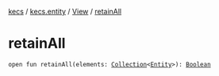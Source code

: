 [kecs](../../index.md) / [kecs.entity](../index.md) / [View](index.md) / [retainAll](./retain-all.md)

# retainAll

`open fun retainAll(elements: `[`Collection`](https://kotlinlang.org/api/latest/jvm/stdlib/kotlin.collections/-collection/index.html)`<`[`Entity`](../-entity/index.md)`>): `[`Boolean`](https://kotlinlang.org/api/latest/jvm/stdlib/kotlin/-boolean/index.html)